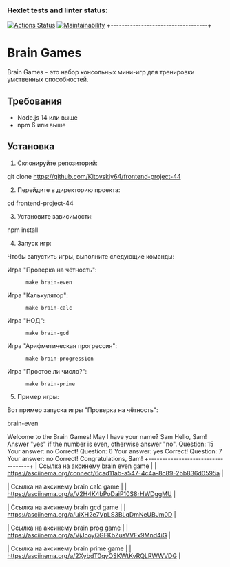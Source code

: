 ### Hexlet tests and linter status:

[![Actions Status](https://github.com/Kitovskiy64/frontend-project-44/actions/workflows/hexlet-check.yml/badge.svg)](https://github.com/Kitovskiy64/frontend-project-44/actions)
[![Maintainability](https://api.codeclimate.com/v1/badges/c5788dac313bf22fe142/maintainability)](https://codeclimate.com/github/Kitovskiy64/frontend-project-44/maintainability)
+-----------------------------------+

# Brain Games

Brain Games - это набор консольных мини-игр для тренировки умственных способностей.

## Требования

- Node.js 14 или выше
- npm 6 или выше

## Установка

1. Склонируйте репозиторий:

git clone https://github.com/Kitovskiy64/frontend-project-44

2. Перейдите в директорию проекта:

cd frontend-project-44

3. Установите зависимости:

npm install

4. Запуск игр:

Чтобы запустить игры, выполните следующие команды:

Игра "Проверка на чётность":

          make brain-even

Игра "Калькулятор":

          make brain-calc

Игра "НОД":

          make brain-gcd

Игра "Арифметическая прогрессия":

          make brain-progression

Игра "Простое ли число?":

          make brain-prime

5. Пример игры:

Вот пример запуска игры "Проверка на чётность":

brain-even

Welcome to the Brain Games!
May I have your name? Sam
Hello, Sam!
Answer "yes" if the number is even, otherwise answer "no".
Question: 15
Your answer: no
Correct!
Question: 6
Your answer: yes
Correct!
Question: 7
Your answer: no
Correct!
Congratulations, Sam!
+-----------------------------------+
| Ссылка на аксинему brain even game |
| https://asciinema.org/connect/6cad11ab-a547-4c4a-8c89-2bb836d0595a |

| Ссылка на аксинему brain calc game |
| https://asciinema.org/a/V2H4K4bPoDaiP10S8rHWDggMU |

| Ссылка на аксинему brain gcd game |
| https://asciinema.org/a/uiXH2e7VpLS3BLqDmNeUBJm0D |

| Ссылка на аксинему brain prog game |
| https://asciinema.org/a/VjJcoyQGFKbZusVVFx9Mnd4iG |

| Ссылка на аксинему brain prime game |
| https://asciinema.org/a/2XybdT0qyOSKWtKvRQLRWWVDG |
